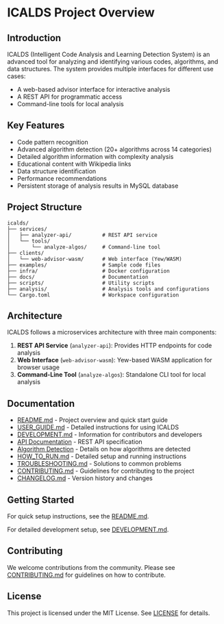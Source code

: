 # ICALDS Project Overview

## Introduction

ICALDS (Intelligent Code Analysis and Learning Detection System) is an advanced tool for analyzing and identifying various codes, algorithms, and data structures. The system provides multiple interfaces for different use cases:

- A web-based advisor interface for interactive analysis
- A REST API for programmatic access
- Command-line tools for local analysis

## Key Features

- Code pattern recognition
- Advanced algorithm detection (20+ algorithms across 14 categories)
- Detailed algorithm information with complexity analysis
- Educational content with Wikipedia links
- Data structure identification
- Performance recommendations
- Persistent storage of analysis results in MySQL database

## Project Structure

```
icalds/
├── services/
│   ├── analyzer-api/          # REST API service
│   └── tools/
│       └── analyze-algos/     # Command-line tool
├── clients/
│   └── web-advisor-wasm/      # Web interface (Yew/WASM)
├── examples/                  # Sample code files
├── infra/                     # Docker configuration
├── docs/                      # Documentation
├── scripts/                   # Utility scripts
├── analysis/                  # Analysis tools and configurations
└── Cargo.toml                 # Workspace configuration
```

## Architecture

ICALDS follows a microservices architecture with three main components:

1. **REST API Service** (`analyzer-api`): Provides HTTP endpoints for code analysis
2. **Web Interface** (`web-advisor-wasm`): Yew-based WASM application for browser usage
3. **Command-Line Tool** (`analyze-algos`): Standalone CLI tool for local analysis

## Documentation

- [README.md](../README.md) - Project overview and quick start guide
- [USER_GUIDE.md](USER_GUIDE.md) - Detailed instructions for using ICALDS
- [DEVELOPMENT.md](DEVELOPMENT.md) - Information for contributors and developers
- [API Documentation](API/openapi.yaml) - REST API specification
- [Algorithm Detection](ALGORITHM_DETECTION.md) - Details on how algorithms are detected
- [HOW_TO_RUN.md](../HOW_TO_RUN.md) - Detailed setup and running instructions
- [TROUBLESHOOTING.md](../TROUBLESHOOTING.md) - Solutions to common problems
- [CONTRIBUTING.md](../CONTRIBUTING.md) - Guidelines for contributing to the project
- [CHANGELOG.md](../CHANGELOG.md) - Version history and changes

## Getting Started

For quick setup instructions, see the [README.md](../README.md).

For detailed development setup, see [DEVELOPMENT.md](DEVELOPMENT.md).

## Contributing

We welcome contributions from the community. Please see [CONTRIBUTING.md](../CONTRIBUTING.md) for guidelines on how to contribute.

## License

This project is licensed under the MIT License. See [LICENSE](../LICENSE) for details.